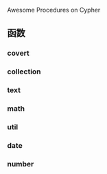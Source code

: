 Awesome Procedures on Cypher

## 函数

### covert
### collection
### text
### math
### util
### date
### number